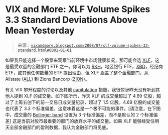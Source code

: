 <!--yml

category: 未分类

date: 2024-05-18 18:32:13

-->

# VIX and More: XLF Volume Spikes 3.3 Standard Deviations Above Mean Yesterday

> 来源：[`vixandmore.blogspot.com/2008/07/xlf-volume-spikes-33-standard.html#0001-01-01`](http://vixandmore.blogspot.com/2008/07/xlf-volume-spikes-33-standard.html#0001-01-01)

如果我只能选择一个股票来观察当前环境中市场健康状况，那可能会选 [XLF](http://vixandmore.blogspot.com/search/label/XLF)，这是最受欢迎的金融部门 ETF 之一。你可以为 [RKH](http://vixandmore.blogspot.com/search/label/RKH)，地区银行 ETF，[XBD](http://vixandmore.blogspot.com/search/label/XBD)，经纪商 ETF，或其他任何数量的 ETF 提出理由，但 XLF 涵盖了整个金融部门，从 Allstate ([ALL](http://finance.google.com/finance?q=all)) 到 Zions Bancorp ([ZION](http://finance.google.com/finance?q=zion))。

有关 VIX 攀升程度的讨论以及其他 [capitulation](http://vixandmore.blogspot.com/search/label/capitulation) 措施，我很惊讶昨天没有听到其他人提到 XLF 的成交量。如下图所示，昨天 XLF 的成交量超过了 4.69 亿股，超过了上周五创下的前一交易日成交量纪录，超过了 1.5 亿股。4.69 亿股的成交量也代表了 3.3 个标准偏差，这意味着这是一个极不可能的事件。[请注意，在下图中，成交量的 [Bollinger band](http://vixandmore.blogspot.com/search/label/Bollinger%20bands) 设置为 3 个标准偏差，而不是默认的 2 个标准偏差] 这是当前对股市最重要的部门的放弃水平的成交量。如果 XLF 能够经受住明天全部金融部门的盈利数据，我认为金融部门将见底。
